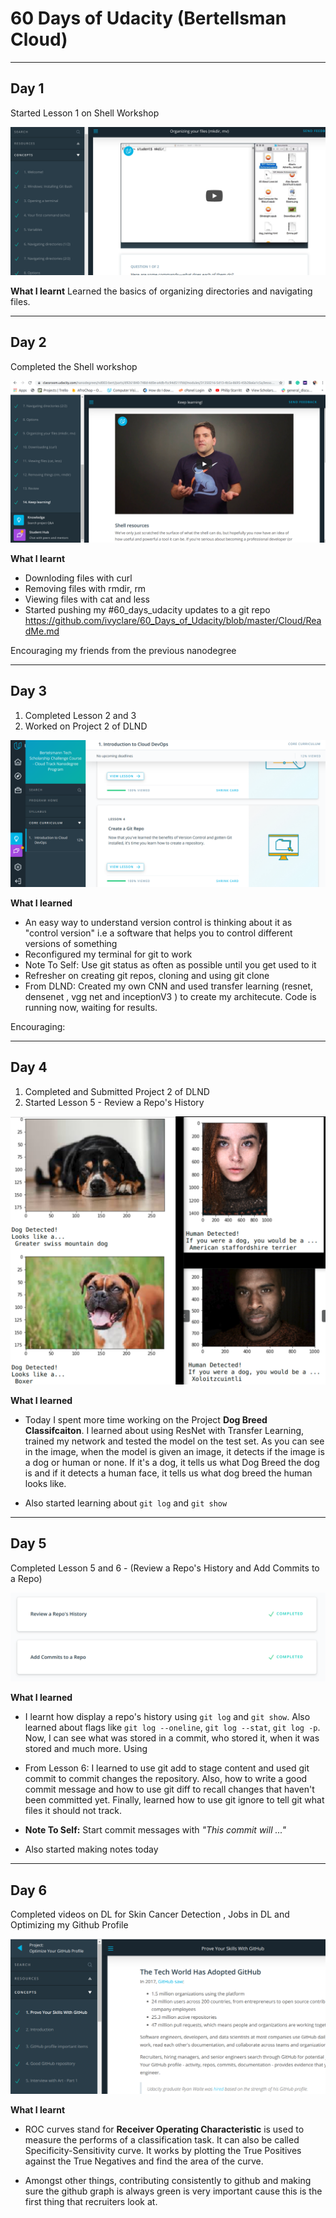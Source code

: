 # 60 Days of Udacity (Bertellsman Cloud)

----------------------------
## Day 1

Started Lesson 1 on Shell Workshop

![day](../images/day1.png)

**What I learnt**
Learned the basics of organizing directories and navigating files.

---------------------------

## Day 2

Completed the Shell workshop 

![day](../images/day2.png)

**What I learnt**

- Downloding files with curl
- Removing files with rmdir, rm
- Viewing files with cat and less
- Started pushing my #60_days_udacity updates to a git repo https://github.com/ivyclare/60_Days_of_Udacity/blob/master/Cloud/ReadMe.md

Encouraging my friends from the previous nanodegree 

--------------------------------------

## Day 3

1) Completed Lesson 2 and 3 
2) Worked on Project 2 of DLND

![day](../images/day3.png)

**What I learned**
- An easy way to understand version control is thinking about it as "control version" i.e a software that helps you to control different versions of something
- Reconfigured my terminal for git to work
- Note To Self:  Use git status as often as possible until you get used to it
- Refresher on creating git repos, cloning and using git clone
- From DLND: Created my own CNN and used transfer learning (resnet, densenet , vgg net and inceptionV3 ) to create my architecute.  Code is running now, waiting for results.

Encouraging:

--------------------------------------

## Day 4

1) Completed and Submitted Project 2 of DLND
2) Started Lesson 5 - Review a Repo's History

![day4](../images/day4.png)

**What I learned**
- Today I spent more time working on the Project **Dog Breed Classifcaiton**. I learned about using ResNet with Transfer Learning, trained my network and tested the model on the test set. As you can see in the image, when the model is given an image, it detects if the image is a dog or human or none. If it's a dog, it tells us what Dog Breed the dog is and if it detects a human face, it tells us what dog breed the human looks like.

- Also started learning about `git log` and `git show`

--------------------------------------

## Day 5
Completed Lesson 5 and 6 - (Review a Repo's History and Add Commits to a Repo)

![day4](../images/day5.png)

**What I learned**
- I learnt how display a repo's history using `git log` and `git show`. Also learned about flags like `git log --oneline`, `git log --stat`, `git log -p`. Now, I can see what was stored in a commit, who stored it, when it was stored and much more. Using 

- From Lesson 6: 
I learned to use git add to stage content and used git commit to commit changes the repository. Also, how to write a good commit message and how to use git diff to recall changes that haven't been committed yet. Finally, learned how to use git ignore to tell git what files it should not track.
- **Note To Self:** Start commit messages with *"This commit will ..."*
- Also started making notes today

--------------------------------------

## Day 6
Completed videos on DL for Skin Cancer Detection , Jobs in DL and Optimizing my Github Profile

![day4](../images/day6.png)

**What I learnt**
- ROC curves stand for **Receiver Operating Characteristic** is used to measure the performs of a classification task. It can also be called Specificity-Sensitivity curve. It works by plotting the True Positives against the True Negatives and find the area of the curve. 

- Amongst other things, contributing consistently to github and making sure the github graph is always green is very important cause this is the first thing that recruiters look at.
